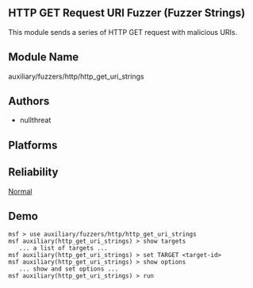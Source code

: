 ## HTTP GET Request URI Fuzzer (Fuzzer Strings)

This module sends a series of HTTP GET request with 
malicious URIs.


## Module Name
auxiliary/fuzzers/http/http_get_uri_strings

## Authors
* nullthreat





## Platforms


## Reliability
[Normal](https://github.com/rapid7/metasploit-framework/wiki/Exploit-Ranking)

## Demo

```
msf > use auxiliary/fuzzers/http/http_get_uri_strings
msf auxiliary(http_get_uri_strings) > show targets
   ... a list of targets ...
msf auxiliary(http_get_uri_strings) > set TARGET <target-id>
msf auxiliary(http_get_uri_strings) > show options
   ... show and set options ...
msf auxiliary(http_get_uri_strings) > run
```
    
    